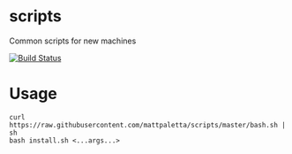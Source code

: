 # scripts
Common scripts for new machines

[![Build Status](https://travis-ci.com/mattpaletta/scripts.svg?branch=master)](https://travis-ci.com/mattpaletta/scripts)

# Usage
```
curl https://raw.githubusercontent.com/mattpaletta/scripts/master/bash.sh | sh
bash install.sh <...args...>
```